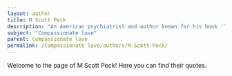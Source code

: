 ```yaml
---
layout: author
title: M Scott Peck
description: "An American psychiatrist and author known for his book 'The Road Less Traveled', he discusses the transformative power of love and compassion in personal relationships."
subject: "Compassionate love"
parent: Compassionate love
permalink: /Compassionate love/authors/M-Scott-Peck/
---
```


Welcome to the page of M Scott Peck! Here you can find their quotes.
